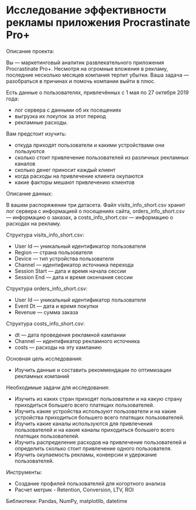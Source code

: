 # Исследование эффективности рекламы приложения Procrastinate Pro+

Описание проекта:

Вы — маркетинговый аналитик развлекательного приложения Procrastinate Pro+. Несмотря на огромные вложения в рекламу, последние несколько месяцев компания терпит убытки.
Ваша задача — разобраться в причинах и помочь компании выйти в плюс.

Есть данные о пользователях, привлечённых с 1 мая по 27 октября 2019 года:

- лог сервера с данными об их посещениях
- выгрузка их покупок за этот период
- рекламные расходы.
  
Вам предстоит изучить:

- откуда приходят пользователи и какими устройствами они пользуются
- сколько стоит привлечение пользователей из различных рекламных каналов
- сколько денег приносит каждый клиент
- когда расходы на привлечение клиента окупаются
- какие факторы мешают привлечению клиентов
  
Описание данных:

В вашем распоряжении три датасета. Файл visits_info_short.csv хранит лог сервера с информацией о посещениях сайта, orders_info_short.csv — информацию о заказах, 
а costs_info_short.csv — информацию о расходах на рекламу.

Структура visits_info_short.csv:

- User Id — уникальный идентификатор пользователя
- Region — страна пользователя
- Device — тип устройства пользователя
- Channel — идентификатор источника перехода
- Session Start — дата и время начала сессии
- Session End — дата и время окончания сессии
  
Структура orders_info_short.csv:
- User Id — уникальный идентификатор пользователя
- Event Dt — дата и время покупки
- Revenue — сумма заказа
  
Структура costs_info_short.csv:

- dt — дата проведения рекламной кампании
- Channel — идентификатор рекламного источника
- costs — расходы на эту кампанию

Основная цель исследования:

* Изучить данные и составить рекоммендации по оптимизации рекламных компаний

Необходимые задачи для исследования:

* Изучить из каких стран приходят пользователи и на какую страну приходиться большего всего платящих пользователей.
* Изучить какие устройства используют пользователи и на какие устройства приходиться большего всего платящих пользователей.
* Изучить какие каналы используются для привлечения пользователей и на какие каналы приходиться большего всего платящих пользователей.
* Изучить распределение расходов на привлечение пользователей и определить сколько стоит привлечение одного пользователя.
* Изучить окупаемость рекламы, конверсии и удержание пользователей.

Инструменты:
* Создание профилей пользователей для когортного анализа
* Расчет метрик - Retention, Conversion, LTV, ROI

Библиотеки:
Pandas, NumPy, matplotlib, datetime
